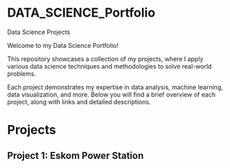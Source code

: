 # DATA_SCIENCE_Portfolio
Data Science Projects

Welcome to my Data Science Portfolio! 

This repository showcases a collection of my projects, where I apply various data science techniques and methodologies to solve real-world problems. 

Each project demonstrates my expertise in data analysis, machine learning, data visualization, and more. Below you will find a brief overview of each project, along with links and detailed descriptions.

# Projects
## Project 1: Eskom Power Station
